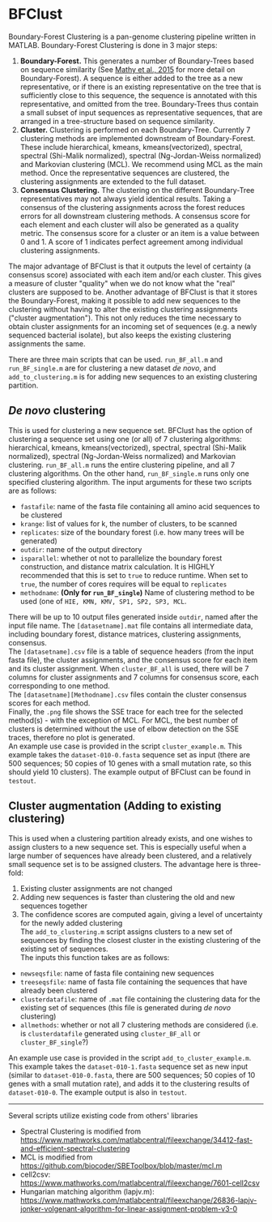 # BFClust

Boundary-Forest Clustering is a pan-genome clustering pipeline written in MATLAB. Boundary-Forest Clustering is done in 3 major steps:    
1. **Boundary-Forest.** This generates a number of Boundary-Trees based on sequence similarity (See [Mathy et al., 2015](https://arxiv.org/abs/1505.02867) for more detail on Boundary-Forest). A sequence is either added to the tree as a new representative, or if there is an existing representative on the tree that is sufficiently close to this sequence, the sequence is annotated with this representative, and omitted from the tree. Boundary-Trees thus contain a small subset of input sequences as representative sequences, that are arranged in a tree-structure based on sequence similarity.
2. **Cluster.** Clustering is performed on each Boundary-Tree. Currently 7 clustering methods are implemented downstream of Boundary-Forest. These include hierarchical, kmeans, kmeans(vectorized), spectral, spectral (Shi-Malik normalized), spectral (Ng-Jordan-Weiss normalized) and Markovian clustering (MCL). We recommend using MCL as the main method. Once the representative sequences are clustered, the clustering assignments are extended to the full dataset. 
3. **Consensus Clustering.** The clustering on the different Boundary-Tree representatives may not always yield identical results. Taking a consensus of the clustering assignments across the forest reduces errors for all downstream clustering methods. A consensus score for each element and each cluster will also be generated as a quality metric. The consensus score for a cluster or an item is a value between 0 and 1. A score of 1 indicates perfect agreement among individual clustering assignments.      

The major advantage of BFClust is that it outputs the level of certainty (a consensus score) associated with each item and/or each cluster. This gives a measure of cluster "quality" when we do not know what the "real" clusters are supposed to be. Another advantage of BFClust is that it stores the Boundary-Forest, making it possible to add new sequences to the clustering without having to alter the existing clustering assignments ("cluster augmentation"). This not only reduces the time necessary to obtain cluster assignments for an incoming set of sequences (e.g. a newly sequenced bacterial isolate), but also keeps the existing clustering assignments the same.    
    
There are three main scripts that can be used. ```run_BF_all.m``` and ```run_BF_single.m``` are for clustering a new dataset *de novo*, and ```add_to_clustering.m``` is for adding new sequences to an existing clustering partition. 

## *De novo* clustering
This is used for clustering a new sequence set. BFClust has the option of clustering a sequence set using one (or all) of 7 clustering algorithms: hierarchical, kmeans, kmeans(vectorized), spectral, spectral (Shi-Malik normalized), spectral (Ng-Jordan-Weiss normalized) and Markovian clustering. ```run_BF_all.m``` runs the entire clustering pipeline, and all 7 clustering algorithms. On the other hand, ```run_BF_single.m``` runs only one specified clustering algorithm. The input arguments for these two scripts are as follows:    
* ```fastafile```: name of the fasta file containing all amino acid sequences to be clustered
* ```krange```: list of values for k, the number of clusters, to be scanned
* ```replicates```: size of the boundary forest (i.e. how many trees will be generated)
* ```outdir```: name of the output directory
* ```isparallel```: whether ot not to parallelize the boundary forest construction, and distance matrix calculation. It is HIGHLY recommended that this is set to ```true``` to reduce runtime. When set to ```true```, the number of cores requires will be equal to ```replicates``` 
* ```methodname```: **(Only for ```run_BF_single```)** Name of clustering method to be used (one of ```HIE, KMN, KMV, SP1, SP2, SP3, MCL```.     
    
    
There will be up to 10 output files generated inside ```outdir```, named after the input file name. The ```[datasetname].mat``` file contains all intermediate data, including boundary forest, distance matrices, clustering assignments, consensus.     
The ```[datasetname].csv``` file is a table of sequence headers (from the input fasta file), the cluster assignments, and the consensus score for each item and its cluster assignment. When ```cluster_BF_all``` is used, there will be 7 columns for cluster assignments and 7 columns for consensus score, each corresponding to one method.     
The ```[datasetname][Methodname].csv``` files contain the cluster consensus scores for each method.     
Finally, the ```.png``` file shows the SSE trace for each tree for the selected method(s) - with the exception of MCL. For MCL, the best number of clusters is determined without the use of elbow detection on the SSE traces, therefore no plot is generated.     
An example use case is provided in the script ```cluster_example.m```. This example takes the  ```dataset-010-0.fasta``` sequence set as input (there are 500 sequences; 50 copies of 10 genes with a small mutation rate, so this should yield 10 clusters). The example output of BFClust can be found in ```testout```. 


## Cluster augmentation (Adding to existing clustering)
This is used when a clustering partition already exists, and one wishes to assign clusters to a new sequence set. This is especially useful when a large number of sequences have already been clustered, and a relatively small sequence set is to be assigned clusters. The advantage here is three-fold:     
1. Existing cluster assignments are not changed
2. Adding new sequences is faster than clustering the old and new sequences together    
3. The confidence scores are computed again, giving a level of uncertainty for the newly added clustering      
The ```add_to_clustering.m``` script assigns clusters to a new set of sequences by finding the closest cluster in the existing clustering of the existing set of sequences.     
The inputs this function takes are as follows:    
* ```newseqsfile```: name of fasta file containing new sequences
* ```treeseqsfile```: name of fasta file containing the sequences that have already been clustered
* ```clusterdatafile```: name of ```.mat``` file containing the clustering data for the existing set of sequences (this file is generated during *de novo* clustering)
* ```allmethods```: whether or not all 7 clustering methods are considered (i.e. is ```clusterdatafile``` generated using ```cluster_BF_all``` or ```cluster_BF_single```?)    
    
An example use case is provided in the script ```add_to_cluster_example.m```. This example takes the  ```dataset-010-1.fasta``` sequence set as new input (similar to ```dataset-010-0.fasta```, there are 500 sequences; 50 copies of 10 genes with a small mutation rate), and adds it to the clustering results of ```dataset-010-0```. The example output is also in ```testout```. 

-----------------
Several scripts utilize existing code from others' libraries    
* Spectral Clustering is modified from https://www.mathworks.com/matlabcentral/fileexchange/34412-fast-and-efficient-spectral-clustering
* MCL is modified from https://github.com/biocoder/SBEToolbox/blob/master/mcl.m
* cell2csv: https://www.mathworks.com/matlabcentral/fileexchange/7601-cell2csv
* Hungarian matching algorithm (lapjv.m): https://www.mathworks.com/matlabcentral/fileexchange/26836-lapjv-jonker-volgenant-algorithm-for-linear-assignment-problem-v3-0
